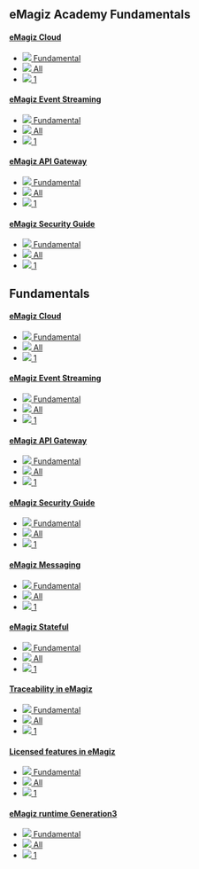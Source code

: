 <div class="ez-academy">
	<div class="ez-academy__body">
		<main class="master">
	<h2 class="title">eMagiz Academy Fundamentals</h2>
		<div class="card-container">
			<a href="../../docs/fundamental/fundamental-emagiz-cloud-inner-workings" class="card card--featured">
				<div class="card__body" style="background: url(../../img/microlearning/academy_index/cloud-management-module.svg) center no-repeat; background-size: 10%;">
					<h4 class="title">eMagiz Cloud</h4>
				</div>
				<ul class="card__footer">
					<li class="card__footer-item">
						<img class="card__footer-icon card__footer-icon--level" src="../../img/microlearning/academy_index/icon-level24.svg"/>
						<label for="" class="card__footer-label">Fundamental</label>
					</li>
					<li class="card__footer-item">
						<img class="card__footer-icon card__footer-icon--roles" src="../../img/microlearning/academy_index/icon-roles24.svg"/>
						<label for="" class="card__footer-label">All</label>
					</li>
					<li class="card__footer-item">
						<img class="card__footer-icon card__footer-icon--lessons" src="../../img/microlearning/academy_index/icon-lessons24.svg"/>
						<label for="" class="card__footer-label">1</label>
					</li>
				</ul>
			</a>
				<a href="../../docs/fundamental/fundamental-event-streaming-introduction" class="card">
					<div class="card__body" style="background: url(../../img/microlearning/academy_index/eventstreaming_crashcourse.svg) center no-repeat; background-size: 20%;">
						<h4 class="title">eMagiz Event Streaming</h4>
					</div>
					<ul class="card__footer">
						<li class="card__footer-item">
							<img class="card__footer-icon card__footer-icon--level" src="../../img/microlearning/academy_index/icon-level24.svg"/>
							<label for="" class="card__footer-label">Fundamental</label>
						</li>
						<li class="card__footer-item">
							<img class="card__footer-icon card__footer-icon--roles" src="../../img/microlearning/academy_index/icon-roles24.svg"/>
							<label for="" class="card__footer-label">All</label>
						</li>
						<li class="card__footer-item">
							<img class="card__footer-icon card__footer-icon--lessons" src="../../img/microlearning/academy_index/icon-lessons24.svg"/>
							<label for="" class="card__footer-label">1</label>
						</li>
					</ul>
				</a>		
					<a href="../../docs/fundamental/fundamental-api-gateway-introduction" class="card">
						<div class="card__body" style="background: url(../../img/microlearning/academy_index/eventstreaming_crashcourse.svg) center no-repeat; background-size: 20%;">
							<h4 class="title">eMagiz API Gateway</h4>
						</div>
						<ul class="card__footer">
							<li class="card__footer-item">
								<img class="card__footer-icon card__footer-icon--level" src="../../img/microlearning/academy_index/icon-level24.svg"/>
								<label for="" class="card__footer-label">Fundamental</label>
							</li>
							<li class="card__footer-item">
								<img class="card__footer-icon card__footer-icon--roles" src="../../img/microlearning/academy_index/icon-roles24.svg"/>
								<label for="" class="card__footer-label">All</label>
							</li>
							<li class="card__footer-item">
								<img class="card__footer-icon card__footer-icon--lessons" src="../../img/microlearning/academy_index/icon-lessons24.svg"/>
								<label for="" class="card__footer-label">1</label>
							</li>
						</ul>
					</a>
					<a href="../../docs/fundamental/fundamental-emagiz-security-guide" class="card">
						<div class="card__body" style="background: url(../../img/microlearning/academy_index/Security_Modules.svg) center no-repeat; background-size: 20%;">
							<h4 class="title">eMagiz Security Guide</h4>
						</div>
						<ul class="card__footer">
							<li class="card__footer-item">
								<img class="card__footer-icon card__footer-icon--level" src="../../img/microlearning/academy_index/icon-level24.svg"/>
								<label for="" class="card__footer-label">Fundamental</label>
							</li>
							<li class="card__footer-item">
								<img class="card__footer-icon card__footer-icon--roles" src="../../img/microlearning/academy_index/icon-roles24.svg"/>
								<label for="" class="card__footer-label">All</label>
							</li>
							<li class="card__footer-item">
								<img class="card__footer-icon card__footer-icon--lessons" src="../../img/microlearning/academy_index/icon-lessons24.svg"/>
								<label for="" class="card__footer-label">1</label>
							</li>
						</ul>
					</a>		
				</div>			
	</div>
	<h2 class="title">Fundamentals</h2>
	<div class="card-container">
		<a href="../../docs/fundamental/fundamental-emagiz-cloud-inner-workings" class="card">
			<div class="card__body" style="background: url(../../img/microlearning/academy_index/cloud-management-module.svg) center no-repeat; background-size: 20%;">
				<h4 class="title">eMagiz Cloud</h4>
			</div>
			<ul class="card__footer">
				<li class="card__footer-item">
					<img class="card__footer-icon card__footer-icon--level" src="../../img/microlearning/academy_index/icon-level24.svg"/>
					<label for="" class="card__footer-label">Fundamental</label>
				</li>
				<li class="card__footer-item">
					<img class="card__footer-icon card__footer-icon--roles" src="../../img/microlearning/academy_index/icon-roles24.svg"/>
					<label for="" class="card__footer-label">All</label>
				</li>
				<li class="card__footer-item">
					<img class="card__footer-icon card__footer-icon--lessons" src="../../img/microlearning/academy_index/icon-lessons24.svg"/>
					<label for="" class="card__footer-label">1</label>
				</li>
			</ul>
		</a>		
		<a href="../../docs/fundamental/fundamental-event-streaming-introduction" class="card">
			<div class="card__body" style="background: url(../../img/microlearning/academy_index/eventstreaming_crashcourse.svg) center no-repeat; background-size: 20%;">
				<h4 class="title">eMagiz Event Streaming</h4>
			</div>
			<ul class="card__footer">
				<li class="card__footer-item">
					<img class="card__footer-icon card__footer-icon--level" src="../../img/microlearning/academy_index/icon-level24.svg"/>
					<label for="" class="card__footer-label">Fundamental</label>
				</li>
				<li class="card__footer-item">
					<img class="card__footer-icon card__footer-icon--roles" src="../../img/microlearning/academy_index/icon-roles24.svg"/>
					<label for="" class="card__footer-label">All</label>
				</li>
				<li class="card__footer-item">
					<img class="card__footer-icon card__footer-icon--lessons" src="../../img/microlearning/academy_index/icon-lessons24.svg"/>
					<label for="" class="card__footer-label">1</label>
				</li>
			</ul>
		</a>		
		<a href="../../docs/fundamental/fundamental-api-gateway-introduction" class="card">
			<div class="card__body" style="background: url(../../img/microlearning/academy_index/api-gateway_crashcourse.svg) center no-repeat; background-size: 20%;">
				<h4 class="title">eMagiz API Gateway</h4>
			</div>
			<ul class="card__footer">
				<li class="card__footer-item">
					<img class="card__footer-icon card__footer-icon--level" src="../../img/microlearning/academy_index/icon-level24.svg"/>
					<label for="" class="card__footer-label">Fundamental</label>
				</li>
				<li class="card__footer-item">
					<img class="card__footer-icon card__footer-icon--roles" src="../../img/microlearning/academy_index/icon-roles24.svg"/>
					<label for="" class="card__footer-label">All</label>
				</li>
				<li class="card__footer-item">
					<img class="card__footer-icon card__footer-icon--lessons" src="../../img/microlearning/academy_index/icon-lessons24.svg"/>
					<label for="" class="card__footer-label">1</label>
				</li>
			</ul>
		</a>
		<a href="../../docs/fundamental/fundamental-emagiz-security-guide" class="card">
			<div class="card__body" style="background: url(../../img/microlearning/academy_index/Security_Modules.svg) center no-repeat; background-size: 20%;">
				<h4 class="title">eMagiz Security Guide</h4>
			</div>
			<ul class="card__footer">
				<li class="card__footer-item">
					<img class="card__footer-icon card__footer-icon--level" src="../../img/microlearning/academy_index/icon-level24.svg"/>
					<label for="" class="card__footer-label">Fundamental</label>
				</li>
				<li class="card__footer-item">
					<img class="card__footer-icon card__footer-icon--roles" src="../../img/microlearning/academy_index/icon-roles24.svg"/>
					<label for="" class="card__footer-label">All</label>
				</li>
				<li class="card__footer-item">
					<img class="card__footer-icon card__footer-icon--lessons" src="../../img/microlearning/academy_index/icon-lessons24.svg"/>
					<label for="" class="card__footer-label">1</label>
				</li>
			</ul>
		</a>
		<a href="../../docs/fundamental/fundamental-messaging-introduction" class="card">
			<div class="card__body" style="background: url(../../img/microlearning/academy_index/messaging_crashcourse.svg) center no-repeat; background-size: 20%;">
				<h4 class="title">eMagiz Messaging</h4>
			</div>
			<ul class="card__footer">
				<li class="card__footer-item">
					<img class="card__footer-icon card__footer-icon--level" src="../../img/microlearning/academy_index/icon-level24.svg"/>
					<label for="" class="card__footer-label">Fundamental</label>
				</li>
				<li class="card__footer-item">
					<img class="card__footer-icon card__footer-icon--roles" src="../../img/microlearning/academy_index/icon-roles24.svg"/>
					<label for="" class="card__footer-label">All</label>
				</li>
				<li class="card__footer-item">
					<img class="card__footer-icon card__footer-icon--lessons" src="../../img/microlearning/academy_index/icon-lessons24.svg"/>
					<label for="" class="card__footer-label">1</label>
				</li>
			</ul>
		</a>
		<a href="../../docs/fundamental/fundamental-stateful" class="card">
			<div class="card__body" style="background: url(../../img/microlearning/academy_index/stateful.svg) center no-repeat; background-size: 20%;">
				<h4 class="title">eMagiz Stateful</h4>
			</div>
			<ul class="card__footer">
				<li class="card__footer-item">
					<img class="card__footer-icon card__footer-icon--level" src="../../img/microlearning/academy_index/icon-level24.svg"/>
					<label for="" class="card__footer-label">Fundamental</label>
				</li>
				<li class="card__footer-item">
					<img class="card__footer-icon card__footer-icon--roles" src="../../img/microlearning/academy_index/icon-roles24.svg"/>
					<label for="" class="card__footer-label">All</label>
				</li>
				<li class="card__footer-item">
					<img class="card__footer-icon card__footer-icon--lessons" src="../../img/microlearning/academy_index/icon-lessons24.svg"/>
					<label for="" class="card__footer-label">1</label>
				</li>
			</ul>
		</a>
		<a href="../../docs/fundamental/fundamental-traceability-in-emagiz" class="card">
			<div class="card__body" style="background: url(../../img/microlearning/academy_index/traceability.svg) center no-repeat; background-size: 20%;">
				<h4 class="title">Traceability in eMagiz</h4>
			</div>
			<ul class="card__footer">
				<li class="card__footer-item">
					<img class="card__footer-icon card__footer-icon--level" src="../../img/microlearning/academy_index/icon-level24.svg"/>
					<label for="" class="card__footer-label">Fundamental</label>
				</li>
				<li class="card__footer-item">
					<img class="card__footer-icon card__footer-icon--roles" src="../../img/microlearning/academy_index/icon-roles24.svg"/>
					<label for="" class="card__footer-label">All</label>
				</li>
				<li class="card__footer-item">
					<img class="card__footer-icon card__footer-icon--lessons" src="../../img/microlearning/academy_index/icon-lessons24.svg"/>
					<label for="" class="card__footer-label">1</label>
				</li>
			</ul>
		</a>
		<a href="../../docs/fundamental/fundamental-platform-features-licensed" class="card">
			<div class="card__body" style="background: url(../../img/microlearning/academy_index/traceability.svg) center no-repeat; background-size: 20%;">
				<h4 class="title">Licensed features in eMagiz</h4>
			</div>
			<ul class="card__footer">
				<li class="card__footer-item">
					<img class="card__footer-icon card__footer-icon--level" src="../../img/microlearning/academy_index/icon-level24.svg"/>
					<label for="" class="card__footer-label">Fundamental</label>
				</li>
				<li class="card__footer-item">
					<img class="card__footer-icon card__footer-icon--roles" src="../../img/microlearning/academy_index/icon-roles24.svg"/>
					<label for="" class="card__footer-label">All</label>
				</li>
				<li class="card__footer-item">
					<img class="card__footer-icon card__footer-icon--lessons" src="../../img/microlearning/academy_index/icon-lessons24.svg"/>
					<label for="" class="card__footer-label">1</label>
				</li>
			</ul>
		</a>
		<a href="../../docs/fundamental/fundamental-runtime-generation3" class="card">
			<div class="card__body" style="background: url(../../img/microlearning/academy_index/traceability.svg) center no-repeat; background-size: 20%;">
				<h4 class="title">eMagiz runtime Generation3</h4>
			</div>
			<ul class="card__footer">
				<li class="card__footer-item">
					<img class="card__footer-icon card__footer-icon--level" src="../../img/microlearning/academy_index/icon-level24.svg"/>
					<label for="" class="card__footer-label">Fundamental</label>
				</li>
				<li class="card__footer-item">
					<img class="card__footer-icon card__footer-icon--roles" src="../../img/microlearning/academy_index/icon-roles24.svg"/>
					<label for="" class="card__footer-label">All</label>
				</li>
				<li class="card__footer-item">
					<img class="card__footer-icon card__footer-icon--lessons" src="../../img/microlearning/academy_index/icon-lessons24.svg"/>
					<label for="" class="card__footer-label">1</label>
				</li>
			</ul>
		</a>		
	</div>
</main>
</div>
</div>